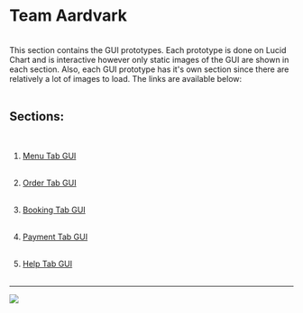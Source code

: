 # Team Aardvark
<br>
This section contains the GUI prototypes. Each prototype is done on Lucid Chart and is interactive however only static images of the GUI are shown in each section. Also, each GUI prototype has it's own section since there are relatively a lot of images to load. The links are available below:
<br><br>

## Sections:
<br>

1. [Menu Tab GUI](tab-menu)
<br><br>

2. [Order Tab GUI](tab-order)
<br><br>

3. [Booking Tab GUI](tab-booking)
<br><br>

4. [Payment Tab GUI](tab-payment)
<br><br>

5. [Help Tab GUI](tab-help)
<br><br>


---
<img align="middle" src="assets/images/sitemap/gui_prototypes.png">


